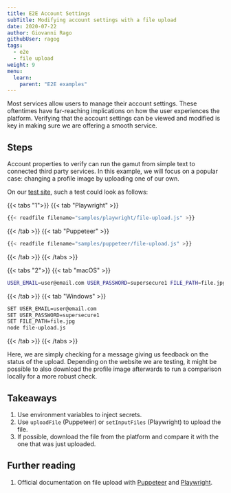 ```yaml
---
title: E2E Account Settings
subTitle: Modifying account settings with a file upload
date: 2020-07-22
author: Giovanni Rago
githubUser: ragog
tags:
  - e2e
  - file upload
weight: 9
menu:
  learn:
    parent: "E2E examples"
---
```


Most services allow users to manage their account settings. These oftentimes have far-reaching implications on how the user experiences the platform. Verifying that the account settings can be viewed and modified is key in making sure we are offering a smooth service.

<!-- more -->

## Steps

Account properties to verify can run the gamut from simple text to connected third party services. In this example, we will focus on a popular case: changing a profile image by uploading one of our own.

On our [test site](https://danube-web.shop//), such a test could look as follows:

{{< tabs "1">}}
{{< tab "Playwright" >}}
```js {hl_lines=["19-22"]}
{{< readfile filename="samples/playwright/file-upload.js" >}}
```
{{< /tab >}}
{{< tab "Puppeteer" >}}
```js {hl_lines=["25-28"]}
{{< readfile filename="samples/puppeteer/file-upload.js" >}}
```
{{< /tab >}}
{{< /tabs >}}

{{< tabs "2">}}
{{< tab "macOS" >}}
```sh
USER_EMAIL=user@email.com USER_PASSWORD=supersecure1 FILE_PATH=file.jpg node file-upload.js
```
{{< /tab >}}
{{< tab "Windows" >}}
```sh
SET USER_EMAIL=user@email.com
SET USER_PASSWORD=supersecure1
SET FILE_PATH=file.jpg
node file-upload.js
```
{{< /tab >}}
{{< /tabs >}}

Here, we are simply checking for a message giving us feedback on the status of the upload. Depending on the website we are testing, it might be possible to also download the profile image afterwards to run a comparison locally for a more robust check.

## Takeaways
1. Use environment variables to inject secrets.
2. Use `uploadFile` (Puppeteer) or `setInputFiles` (Playwright) to upload the file.
3. If possible, download the file from the platform and compare it with the one that was just uploaded.

## Further reading
1. Official documentation on file upload with [Puppeteer](https://pptr.dev/#?product=Puppeteer&version=v10.2.0&show=api-elementhandleuploadfilefilepaths) and [Playwright](https://playwright.dev/docs/input#upload-files).
